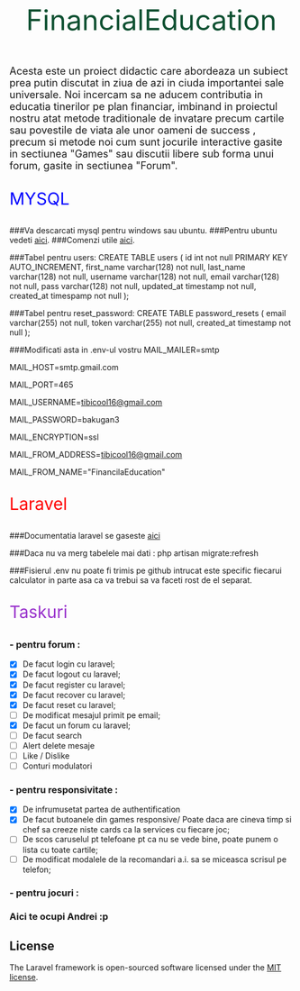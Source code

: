 <p style="text-align: center; font-size: 50px;color: #0f5132">FinancialEducation</p>

<p style="font-size: 18px" >Acesta este un proiect didactic care abordeaza un subiect prea
putin discutat in ziua de azi in ciuda importantei sale universale. Noi incercam sa ne aducem 
contributia in educatia tinerilor pe plan financiar, imbinand in proiectul nostru atat 
metode traditionale de invatare precum cartile sau povestile de viata ale unor oameni de success
, precum si metode noi cum sunt jocurile interactive gasite in sectiunea "Games" sau discutii libere
sub forma unui forum, gasite in sectiunea "Forum".
</p>

<p style="font-size: 30px; color: blue">MYSQL</p>

###Va descarcati mysql pentru windows sau ubuntu.
###Pentru ubuntu vedeti [aici](https://www.digitalocean.com/community/tutorials/how-to-install-mysql-on-ubuntu-20-04).
###Comenzi utile [aici](http://g2pc1.bu.edu/~qzpeng/manual/MySQL%20Commands.htm).

###Tabel pentru users:
CREATE TABLE users (
id int not null PRIMARY KEY AUTO_INCREMENT,
first_name varchar(128) not null,
last_name varchar(128) not null,
username varchar(128) not null,
email varchar(128) not null,
pass varchar(128) not null,
updated_at timestamp not null,
created_at timespamp not null
);

###Tabel pentru reset_password:
CREATE TABLE password_resets ( 
email varchar(255) not null, 
token varchar(255) not null, 
created_at timestamp not null
);

###Modificati asta in .env-ul vostru
MAIL_MAILER=smtp

MAIL_HOST=smtp.gmail.com

MAIL_PORT=465

MAIL_USERNAME=tibicool16@gmail.com

MAIL_PASSWORD=bakugan3

MAIL_ENCRYPTION=ssl

MAIL_FROM_ADDRESS=tibicool16@gmail.com

MAIL_FROM_NAME="FinancilaEducation"

<p style="font-size: 30px; color: red">Laravel</p>

###Documentatia laravel se gaseste [aici](https://laravel.com/)

###Daca nu va merg tabelele mai dati : php artisan migrate:refresh

###Fisierul .env nu poate fi trimis pe github intrucat este specific fiecarui calculator in parte asa ca va trebui sa va faceti rost de el separat.

<p style="font-size: 30px; color: darkorchid">Taskuri</p>

### - pentru forum :
 - [x] De facut login cu laravel;
 - [x] De facut logout cu laravel;
 - [x] De facut register cu laravel;
 - [x] De facut recover cu laravel;
 - [x] De facut reset cu laravel;
 - [ ] De modificat mesajul primit pe email;
 - [x] De facut un forum cu laravel;
 - [ ] De facut search
 - [ ] Alert delete mesaje
 - [ ] Like / Dislike
 - [ ] Conturi modulatori

### - pentru responsivitate :
- [x] De infrumusetat partea de authentification
- [x] De facut butoanele din games responsive/ Poate daca are cineva timp si chef sa creeze niste cards ca la services cu fiecare joc;
- [ ] De scos caruselul pt telefoane pt ca nu se vede bine, poate punem o lista cu toate cartile;
- [ ] De modificat modalele de la recomandari a.i. sa se miceasca scrisul pe telefon;

### - pentru jocuri :
### Aici te ocupi Andrei :p

## License

The Laravel framework is open-sourced software licensed under the [MIT license](https://opensource.org/licenses/MIT).


